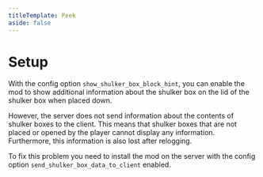 ```yaml
---
titleTemplate: Peek
aside: false
---
```


# Setup

With the config option `show_shulker_box_block_hint`, you can enable the mod to show additional information about the shulker box on the lid of the shulker box when placed down.

However, the server does not send information about the contents of shulker boxes to the client.
This means that shulker boxes that are not placed or opened by the player cannot display any information.
Furthermore, this information is also lost after relogging.

To fix this problem you need to install the mod on the server with the config option `send_shulker_box_data_to_client` enabled.
